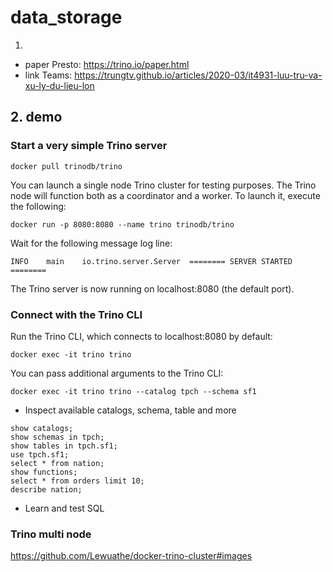 # data_storage
1. 
- paper Presto: https://trino.io/paper.html
- link Teams: https://trungtv.github.io/articles/2020-03/it4931-luu-tru-va-xu-ly-du-lieu-lon

## 2. demo
### Start a very simple Trino server 
```
docker pull trinodb/trino
```
You can launch a single node Trino cluster for testing purposes. The Trino node will function both as a coordinator and a worker. To launch it, execute the following:
```
docker run -p 8080:8080 --name trino trinodb/trino
```
Wait for the following message log line:
```
INFO	main	io.trino.server.Server	======== SERVER STARTED ========
```
The Trino server is now running on localhost:8080 (the default port).

### Connect with the Trino CLI
Run the Trino CLI, which connects to localhost:8080 by default:
```
docker exec -it trino trino
```
You can pass additional arguments to the Trino CLI:
```
docker exec -it trino trino --catalog tpch --schema sf1
```
- Inspect available catalogs, schema, table and more
```
show catalogs;
show schemas in tpch;
show tables in tpch.sf1;
use tpch.sf1;
select * from nation;
show functions;
select * from orders limit 10;
describe nation;

```
- Learn and test SQL


### Trino multi node
https://github.com/Lewuathe/docker-trino-cluster#images
